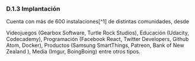 ### D.1.3 Implantación

Cuenta con más de 600 instalaciones[^1] de distintas comunidades, desde

Videojuegos \(Gearbox Software, Turtle Rock Studios\), Educación \(Udacity, Codecademy\), Programación \(Facebook React, Twitter Developers, Github Atom, Docker\), Productos \(Samsung SmartThings, Patreon, Bank of New Zealand \), Media \(Imgur, BoingBoing\) entre otros tipos.
